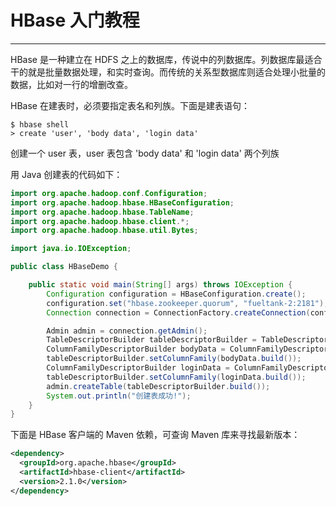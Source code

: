 # HBase 入门教程

---

HBase 是一种建立在 HDFS 之上的数据库，传说中的列数据库。列数据库最适合干的就是批量数据处理，和实时查询。而传统的关系型数据库则适合处理小批量的数据，比如对一行的增删改查。

HBase 在建表时，必须要指定表名和列族。下面是建表语句：

```shell
$ hbase shell
> create 'user', 'body data', 'login data'
```

创建一个 user 表，user 表包含 'body data' 和 'login data' 两个列族

用 Java 创建表的代码如下：

```java
import org.apache.hadoop.conf.Configuration;
import org.apache.hadoop.hbase.HBaseConfiguration;
import org.apache.hadoop.hbase.TableName;
import org.apache.hadoop.hbase.client.*;
import org.apache.hadoop.hbase.util.Bytes;

import java.io.IOException;

public class HBaseDemo {

    public static void main(String[] args) throws IOException {
        Configuration configuration = HBaseConfiguration.create();
        configuration.set("hbase.zookeeper.quorum", "fueltank-2:2181");
        Connection connection = ConnectionFactory.createConnection(configuration);

        Admin admin = connection.getAdmin();
        TableDescriptorBuilder tableDescriptorBuilder = TableDescriptorBuilder.newBuilder(TableName.valueOf("user"));
        ColumnFamilyDescriptorBuilder bodyData = ColumnFamilyDescriptorBuilder.newBuilder(Bytes.toBytes("body data"));
        tableDescriptorBuilder.setColumnFamily(bodyData.build());
        ColumnFamilyDescriptorBuilder loginData = ColumnFamilyDescriptorBuilder.newBuilder(Bytes.toBytes("login data"));
        tableDescriptorBuilder.setColumnFamily(loginData.build());
        admin.createTable(tableDescriptorBuilder.build());
        System.out.println("创建表成功!");
    }
}
```

下面是 HBase 客户端的 Maven 依赖，可查询 Maven 库来寻找最新版本：

```xml
<dependency>
  <groupId>org.apache.hbase</groupId>
  <artifactId>hbase-client</artifactId>
  <version>2.1.0</version>
</dependency>
```

